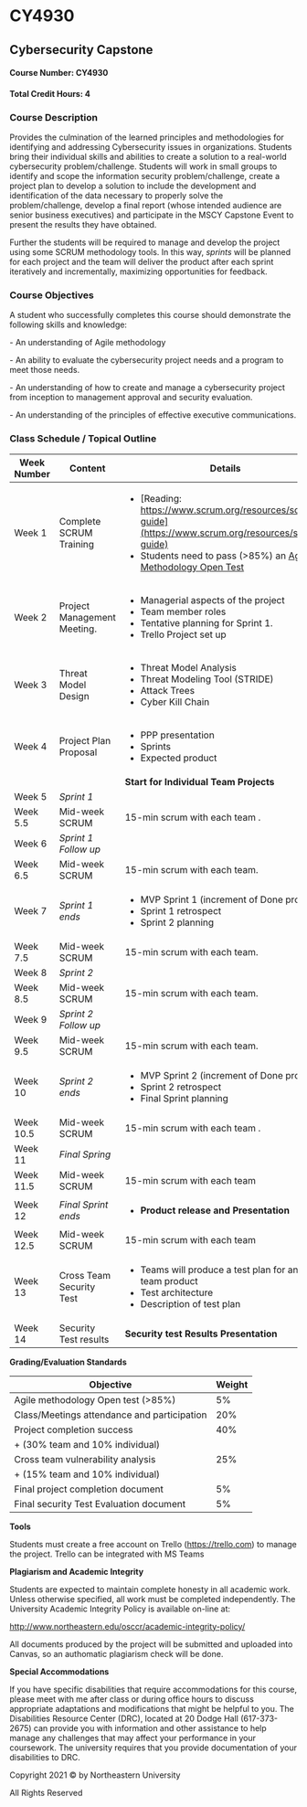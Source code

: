 # CY4930

## Cybersecurity Capstone

#### Course Number:     CY4930
#### Total Credit Hours:   4



### **Course Description**

Provides the culmination of the learned principles and methodologies for identifying and addressing Cybersecurity issues in organizations. Students bring their individual skills and abilities to create a solution to a real-world cybersecurity problem/challenge. Students will work in small groups to identify and scope the information security problem/challenge, create a project plan to develop a solution to include the development and identification of the data necessary to properly solve the problem/challenge, develop a final report (whose intended audience are senior business executives) and participate in the MSCY Capstone Event to present the results they have obtained. 

 

Further the students will be required to manage and develop the project using some SCRUM methodology tools. In this way, *sprints* will be planned for each project and the team will deliver the product after each sprint iteratively and incrementally, maximizing opportunities for feedback. 

 

### **Course Objectives**

 

A student who successfully completes this course should demonstrate the following skills and knowledge:

 

\-    An understanding of Agile methodology

\-    An ability to evaluate the cybersecurity project needs and a program to meet those needs.

\-    An understanding of how to create and manage a cybersecurity project from inception to management approval and security evaluation.

\-    An understanding of the principles of effective executive communications.



### **Class Schedule / Topical Outline**


| Week Number | Content | Details | 
| ------------------------------ | ---------------------------- | ------------------------------------------------------- |
| Week 1                         | Complete SCRUM  Training     | <ul> <li>[Reading: https://www.scrum.org/resources/scrum-guide](https://www.scrum.org/resources/scrum-guide)</li> <li> Students need  to pass (>85%) an [Agile Methodology Open Test](https://www.scrum.org/open-assessments/scrum-open)</li></ul> |
| Week 2                         | Project  Management Meeting. | <ul><li>Managerial  aspects of the project </li> <li>Team member roles </li> <li>Tentative planning for Sprint 1.</li> <li>Trello Project set up</li></ul>  |
| Week 3                         | Threat Model  Design         | <ul><li>Threat Model  Analysis</li> <li> Threat Modeling Tool (STRIDE) </li> <li> Attack Trees </li> <li>  Cyber Kill Chain </li></ul>|
| Week 4                         | Project Plan Proposal        |<ul><li> PPP presentation </li>  <li>  Sprints </li>  <li> Expected product   </li></ul>|     |
|  |     |               **Start for Individual Team Projects**   |                     |
| Week 5                         | *Sprint 1*                   |                                           |
| Week 5.5                       | Mid-week  SCRUM              | 15-min  scrum with each team .                               |
| Week 6                         | *Sprint 1 Follow up*         |                                                              |
| Week 6.5                       | Mid-week  SCRUM              | 15-min  scrum with each team.                                |
| Week 7                         | *Sprint 1 ends*              | <ul><li>MVP Sprint 1 (increment of  Done product)</li><li>Sprint 1 retrospect</li>  <li>Sprint 2 planning </li></ul>|
| Week 7.5                       | Mid-week  SCRUM              | 15-min  scrum with each team.                                |
| Week 8                         | *Sprint 2*                   |                                                              |
| Week 8.5                       | Mid-week  SCRUM              | 15-min  scrum with each team.                                |
| Week 9                         | *Sprint 2 Follow up*         |                                                              |
| Week 9.5                       | Mid-week  SCRUM              | 15-min  scrum with each team.                                |
| Week 10          | *Sprint 2 ends*              | <ul><li>MVP Sprint 2 (increment of  Done product)</li><li>Sprint 2 retrospect</li>  <li> Final Sprint planning </li></ul> |
| Week 10.5                      | Mid-week  SCRUM              | 15-min  scrum with each team .                               |
| Week 11                        | *Final Spring*     |                                                              |
| Week 11.5                      | Mid-week  SCRUM              | 15-min  scrum with each team                                 |
| Week 12                        | *Final Sprint ends*          | <ul><li> **Product release  and Presentation** </li></ul>                  |
| Week 12.5                      | Mid-week  SCRUM              | 15-min  scrum with each team                                 |
| Week 13                        | Cross Team Security  Test    | <ul><li> Teams will produce a test  plan for another team product</li> <li>    Test architecture </li> <li>    Description of test plan </li></ul>  |
| Week 14                        | Security Test results        | **Security test Results Presentation**                      |
 

**Grading/Evaluation Standards**

| Objective| Weight| 
| ------ | --------|
| Agile methodology Open test (>85%)  |           5% |
| Class/Meetings attendance and participation  |     20% |
| Project completion success     |                   40% |
| + (30% team and 10% individual) |              |
| Cross team vulnerability analysis   |          25% |
| + (15% team and 10% individual) |    |
| Final project completion document | 5%|
| Final security Test Evaluation document | 5% |



**Tools**

Students must create a free account on Trello (https://trello.com) to manage the project. Trello can be integrated with MS Teams


**Plagiarism and Academic Integrity**

Students are expected to maintain complete honesty in all academic work. Unless otherwise specified, all work must be completed independently. The University Academic Integrity Policy is available on-line at:

http://www.northeastern.edu/osccr/academic-integrity-policy/

All documents produced by the project will be submitted and uploaded into Canvas, so an authomatic plagiarism check will be done.

**Special Accommodations**

If you have specific disabilities that require accommodations for this course, please meet with me after class or during office hours to discuss appropriate adaptations and modifications that might be helpful to you. The Disabilities Resource Center (DRC), located at 20 Dodge Hall (617-373-2675) can provide you with information and other assistance to help manage any challenges that may affect your performance in your coursework. The university requires that you provide documentation of your disabilities to DRC.

Copyright 2021 © by Northeastern University

All Rights Reserved
